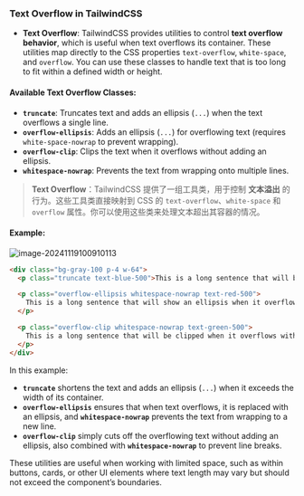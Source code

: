 ### Text Overflow in TailwindCSS

- **Text Overflow**: TailwindCSS provides utilities to control **text overflow behavior**, which is useful when text overflows its container. These utilities map directly to the CSS properties `text-overflow`, `white-space`, and `overflow`. You can use these classes to handle text that is too long to fit within a defined width or height.

#### Available Text Overflow Classes:
  - **`truncate`**: Truncates text and adds an ellipsis (`...`) when the text overflows a single line.
  - **`overflow-ellipsis`**: Adds an ellipsis (`...`) for overflowing text (requires `white-space-nowrap` to prevent wrapping).
  - **`overflow-clip`**: Clips the text when it overflows without adding an ellipsis.
  - **`whitespace-nowrap`**: Prevents the text from wrapping onto multiple lines.

> **Text Overflow**：TailwindCSS 提供了一组工具类，用于控制 **文本溢出** 的行为。这些工具类直接映射到 CSS 的 `text-overflow`、`white-space` 和 `overflow` 属性。你可以使用这些类来处理文本超出其容器的情况。

#### Example:

![image-20241119100910113](C:\Users\10691\AppData\Roaming\Typora\typora-user-images\image-20241119100910113.png)

```html
<div class="bg-gray-100 p-4 w-64">
  <p class="truncate text-blue-500">This is a long sentence that will be truncated when it overflows.</p>

  <p class="overflow-ellipsis whitespace-nowrap text-red-500">
    This is a long sentence that will show an ellipsis when it overflows.
  </p>

  <p class="overflow-clip whitespace-nowrap text-green-500">
    This is a long sentence that will be clipped when it overflows without an ellipsis.
  </p>
</div>
```

In this example:
- **`truncate`** shortens the text and adds an ellipsis (`...`) when it exceeds the width of its container.
- **`overflow-ellipsis`** ensures that when text overflows, it is replaced with an ellipsis, and **`whitespace-nowrap`** prevents the text from wrapping to a new line.
- **`overflow-clip`** simply cuts off the overflowing text without adding an ellipsis, also combined with **`whitespace-nowrap`** to prevent line breaks.

These utilities are useful when working with limited space, such as within buttons, cards, or other UI elements where text length may vary but should not exceed the component’s boundaries.